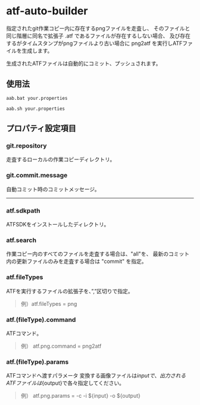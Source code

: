 atf-auto-builder
================

指定されたgit作業コピー内に存在するpngファイルを走査し、
そのファイルと同じ階層に同名で拡張子 .atf であるファイルが存在するしない場合、
及び存在するがタイムスタンプがpngファイルより古い場合に png2atf を実行しATFファイルを生成します。

生成されたATFファイルは自動的にコミット、プッシュされます。


## 使用法

```DOS:
aab.bat your.properties
```


```Bash:
aab.sh your.properties
```

## プロパティ設定項目

### git.repository

走査するローカルの作業コピーディレクトリ。

### git.commit.message

自動コミット時のコミットメッセージ。

----

### atf.sdkpath

ATFSDKをインストールしたディレクトリ。

### atf.search

作業コピー内のすべてのファイルを走査する場合は、"all"を、
最新のコミット内の更新ファイルのみを走査する場合は "commit" を指定。

### atf.fileTypes

ATFを実行するファイルの拡張子を、”,”区切りで指定。
> 例）atf.fileTypes = png

### atf.(fileType).command

ATFコマンド。
> 例） atf.png.command = png2atf

### atf.(fileType).params

ATFコマンドへ渡すパラメータ
変換する画像ファイルは${input}で、
出力されるATFファイルは${output}で各々指定してください。
> 例） atf.png.params = -c -i ${input} -o ${output}
